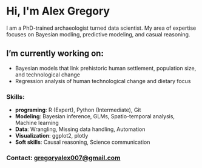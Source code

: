 # Hi, I'm Alex Gregory
I am a PhD-trained archaeologist turned data scientist. My area of expertise focuses on Bayesian modling, predictive modeling, and casual reasoning.

## I’m currently working on:
- Bayesian models that link prehistoric human settlement, population size, and technological change
- Regression analysis of human technological change and dietary focus

### Skills:
- **programing**: R (Expert), Python (Intermediate), Git
- **Modeling**: Bayesian inference, GLMs, Spatio-temporal analysis, Machine learning
- **Data**: Wrangling, Missing data handling, Automation
- **Visualization**: ggplot2, plotly
- **Soft skills**: Causal reasoning, Science communication


### Contact: gregoryalex007@gmail.com

<!--
**Agregory198/Agregory198** is a ✨ _special_ ✨ repository because its `README.md` (this file) appears on your GitHub profile.

Here are some ideas to get you started:

- 🔭 I’m currently working on:
- 🌱 I’m currently learning ...
- 👯 I’m looking to collaborate on ...
- 🤔 I’m looking for help with ...
- 💬 Ask me about ...
- 📫 How to reach me: ...
- 😄 Pronouns: ...
- ⚡ Fun fact: ...
-->
